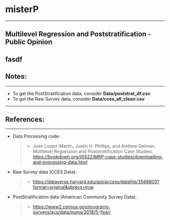 # misterP
---
## Multilevel Regression and Poststratification - Public Opinion
fasdf 
---
## Notes: 
---
* To get the PostStratification data, consider **Data/poststrat_df.csv**
* To get the Raw Survey data, consider **Data/cces_all_clean.csv**

---
## References:
--- 
  - Data Processing code: 
    >- Juan Lopez-Martin, Justin H. Phillips, and Andrew Gelman, Multilevel Regression and Poststratification Case Studies, 
      https://bookdown.org/jl5522/MRP-case-studies/downloading-and-processing-data.html

  - Raw Survey data (CCES Data):
    >- https://dataverse.harvard.edu/api/access/datafile/3588803?format=original&gbrecs=true

  - PostStratification data (American Community Survey Data):
    >- https://www2.census.gov/programs-surveys/acs/data/pums/2018/5-Year/
